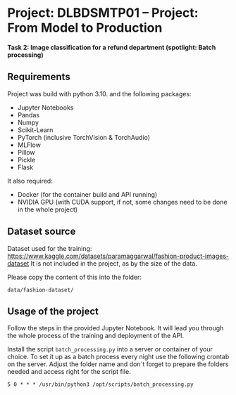 # Project: DLBDSMTP01 – Project: From Model to Production

**Task 2: Image classification for a refund department (spotlight: Batch processing)**


## Requirements

Project was build with python 3.10. and the following packages:

* Jupyter Notebooks
* Pandas
* Numpy
* Scikit-Learn
* PyTorch (inclusive TorchVision & TorchAudio)
* MLFlow
* Pillow
* Pickle
* Flask

It also required:

* Docker (for the container build and API running)
* NVIDIA GPU (with CUDA support, if not, some changes need to be done in the whole project)

## Dataset source
Dataset used for the training: https://www.kaggle.com/datasets/paramaggarwal/fashion-product-images-dataset
It is not included in the project, as by the size of the data.

Please copy the content of this into the folder:

```
data/fashion-dataset/
```

## Usage of the project

Follow the steps in the provided Jupyter Notebook. It will lead you through the whole process of the training and deployment of the API.

Install the script `batch_processing.py` into a server or container of your choice.
To set it up as a batch process every night use the following crontab on the server. Adjust the folder name and don´t forget to prepare the folders needed and access right for the script file.

```
5 0 * * * /usr/bin/python3 /opt/scripts/batch_processing.py
```

